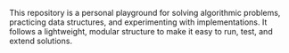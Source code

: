 This repository is a personal playground for solving algorithmic problems, practicing data structures, and experimenting with implementations. It follows a lightweight, modular structure to make it easy to run, test, and extend solutions.

